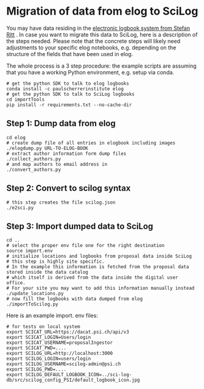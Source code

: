# Migration of data from elog to SciLog

You may have data residing in the [electronic logbook system from Stefan Ritt](https://elog.psi.ch/elog/) .
In case you want to migrate this data to SciLog, here is a description of the steps needed. 
Please note that the concrete steps will likely need adjustments to your specific elog notebooks, 
e.g. depending on the structure of the fields that have been used in elog.

The whole process is a 3 step procedure: the example scripts are assuming that you have a working Python environment, e.g. setup via conda.

```
# get the python SDK to talk to elog logbooks
conda install -c paulscherrerinstitute elog
# get the python SDK to talk to SciLog logbooks
cd importTools
pip install -r requirements.txt --no-cache-dir
```

## Step 1: Dump data from elog

```
cd elog
# create dump file of all entries in elogbook including images
./elogdump.py URL-TO-ELOG-BOOK 
# extract author information form dump files
./collect_authors.py
# and map authors to email address in 
./convert_authors.py
```

## Step 2: Convert to scilog syntax
```
# this step creates the file scilog.json
./e2sci.py
```

## Step 3: Import dumped data to SciLog

```
cd ..
# select the proper env file one for the right destination
source import.env 
# initialize locations and logbooks from proposal data inside SciLog
# this step is highly site specific. 
# In the example this information is fetched from the proposal data stored inside the data catalog
# which itself is derived from the data inside the digital user office.
# For your site you may want to add this information manually instead
./update_locations.py
# now fill the logbooks with data dumped from elog
./importToScilog.py
```

Here is an example import. env files:
```
# for tests on local system
export SCICAT_URL=https://dacat.psi.ch/api/v3
export SCICAT_LOGIN=Users/login
export SCICAT_USERNAME=proposalIngestor
export SCICAT_PWD=....
export SCILOG_URL=http://localhost:3000
export SCILOG_LOGIN=users/login
export SCILOG_USERNAME=scilog-admin@psi.ch
export SCILOG_PWD=....
export SCILOG_DEFAULT_LOGBOOK_ICON=../sci-log-db/src/scilog_config_PSI/default_logbook_icon.jpg

```

